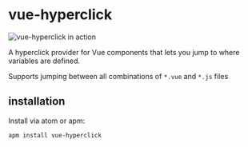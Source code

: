 # vue-hyperclick

![vue-hyperclick in action](https://frizi.xyz/externals/vue-hyperclick-demo.gif)

A hyperclick provider for Vue components that lets you jump to where variables are defined.

Supports jumping between all combinations of `*.vue` and `*.js` files

## installation

Install via atom or apm:
```
apm install vue-hyperclick
```
